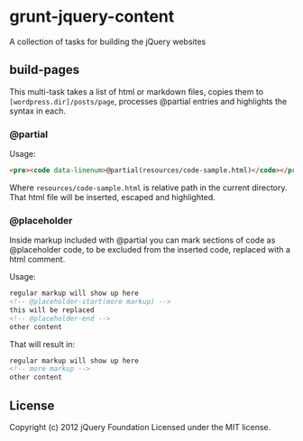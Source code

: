 # grunt-jquery-content

A collection of tasks for building the jQuery websites

## build-pages

This multi-task takes a list of html or markdown files, copies them to `[wordpress.dir]/posts/page`, processes @partial entries and highlights the syntax in each.

### @partial

Usage:

```html
<pre><code data-linenum>@partial(resources/code-sample.html)</code></pre>
```

Where `resources/code-sample.html` is relative path in the current directory. That html file will be inserted, escaped and highlighted.

### @placeholder

Inside markup included with @partial you can mark sections of code as @placeholder code, to be excluded from the inserted code, replaced with a html comment.

Usage:

```html
regular markup will show up here
<!-- @placeholder-start(more markup) -->
this will be replaced
<!-- @placeholder-end -->
other content
```

That will result in:


```html
regular markup will show up here
<!-- more markup -->
other content
```

## License
Copyright (c) 2012 jQuery Foundation
Licensed under the MIT license.

